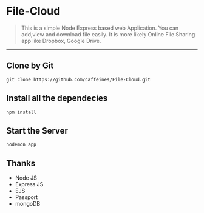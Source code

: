 # File-Cloud
> This is a simple Node Express based web Application. You can add,view and download file easily. It is more likely Online File Sharing app like Dropbox, Google Drive.   
---
## Clone by Git
```
git clone https://github.com/caffeines/File-Cloud.git
```

## Install all the dependecies
```
npm install
```

## Start the Server
```
nodemon app
```

## Thanks
- Node JS
- Express JS
- EJS
- Passport
- mongoDB
